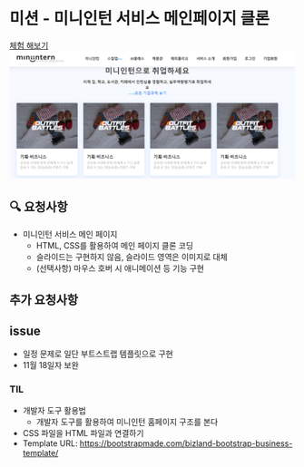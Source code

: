 # 미션 - 미니인턴 서비스 메인페이지 클론
<a href="https://haazzero.github.io/RESAT_FE/day5/miniintern.html">체험 해보기</a>
<img src="exMini.png">

## 🔍 요청사항
- 미니인턴 서비스 메인 페이지
    -  HTML, CSS를 활용하여 메인 페이지 클론 코딩
    - 슬라이드는 구현하지 않음, 슬라이드 영역은 이미지로 대체
    - (선택사항) 마우스 호버 시 애니메이션 등 기능 구현

## 추가 요청사항

## issue
- 일정 문제로 일단 부트스트랩 템플릿으로 구현
- 11월 18일자 보완

### TIL
- 개발자 도구 활용법
    - 개발자 도구를 활용하여 미니인턴 홈페이지 구조를 본다
- CSS 파일을 HTML 파일과 연결하기
- Template URL: https://bootstrapmade.com/bizland-bootstrap-business-template/